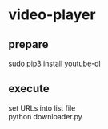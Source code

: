 # video-player

## prepare
sudo pip3 install youtube-dl

## execute
set URLs into list file
<br>
python downloader.py

